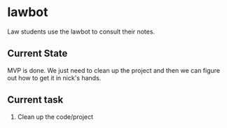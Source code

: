 # lawbot

Law students use the lawbot to consult their notes. 

## Current State

MVP is done. We just need to clean up the project and then we can figure out how to get it in nick's hands.

## Current task

1. Clean up the code/project